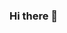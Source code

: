 ### Hi there 👋

<!--
**fantoruse/fantoruse** is a ✨ _special_ ✨ repository because its `README.md` (this file) appears on your GitHub profile.


- 🔭 I’m currently working on Epitech
- 🌱 I’m currently learning Solidity
- 💬 Ask me about my code
- 📫 How to reach me: clement1.ruat@epitech.eu
- 😄 Pronouns: He/His
- ⚡ Fun fact: I'm not the best
-->
